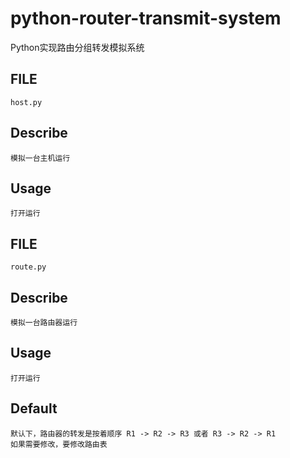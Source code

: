 # python-router-transmit-system
Python实现路由分组转发模拟系统
## FILE 
	host.py
## Describe
	模拟一台主机运行
## Usage
    打开运行

## FILE
    route.py
## Describe
    模拟一台路由器运行
## Usage
    打开运行
## Default
    默认下，路由器的转发是按着顺序 R1 -> R2 -> R3 或者 R3 -> R2 -> R1
    如果需要修改，要修改路由表
